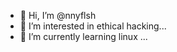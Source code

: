 - 👋 Hi, I’m @nnyflsh
- 👀 I’m interested in ethical hacking...
- 🌱 I’m currently learning linux  ...


<!---
nnyflsh/nnyflsh is a ✨ special ✨ repository because its `README.md` (this file) appears on your GitHub profile.
You can click the Preview link to take a look at your changes.
--->

